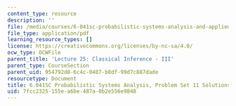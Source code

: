 ```yaml
---
content_type: resource
description: ''
file: /media/courses/6-041sc-probabilistic-systems-analysis-and-applied-probability-fall-2013/7fcc2325155ea6be487a0b2e556e9848_MIT6_041SCF13_assn11_sol.pdf
file_type: application/pdf
learning_resource_types: []
license: https://creativecommons.org/licenses/by-nc-sa/4.0/
ocw_type: OCWFile
parent_title: 'Lecture 25: Classical Inference - III'
parent_type: CourseSection
parent_uid: 954792d8-6c4c-0407-b8df-99d7c887dade
resourcetype: Document
title: 6.041SC Probabilistic Systems Analysis, Problem Set 11 Solutions
uid: 7fcc2325-155e-a6be-487a-0b2e556e9848
---
```


